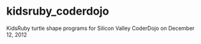 kidsruby_coderdojo
==================

KidsRuby turtle shape programs for Silicon Valley CoderDojo on December 12, 2012